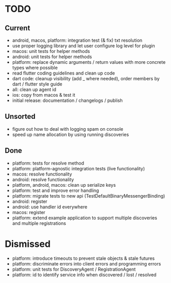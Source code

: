 # TODO

## Current

- android, macos, platform: integration test (& fix) txt resolution
- use proper logging library and let user configure log level for plugin
- macos: unit tests for helper methods
- android: unit tests for helper methods
- platform: replace dynamic arguments / return values with more concrete types where possible  
- read flutter coding guidelines and clean up code
- dart code: cleanup visibility (add _ where needed), order members by dart / flutter style guide
- all: clean up agent id
- ios: copy from macos & test it
- initial release: documentation / changelogs / publish

## Unsorted

- figure out how to deal with logging spam on console
- speed up name allocation by using running discoveries

## Done

- platform: tests for resolve method
- platform: platform-agnostic integration tests (live functionality)
- macos: resolve functionality
- android: resolve functionality
- platform, android, macos: clean up serialize keys
- platform: test and improve error handling
- platform: migrate tests to new api (TestDefaultBinaryMessengerBinding)
- android: register
- android: use handler id everywhere
- macos: register
- platform: extend example application to support multiple discoveries and multiple registrations

# Dismissed

- platform: introduce timeouts to prevent stale objects & stale futures
- platform: discriminate errors into client errors and programming errors
- platform: unit tests for DiscoveryAgent / RegistrationAgent
- platform: id to identify service info when discovered / lost / resolved
